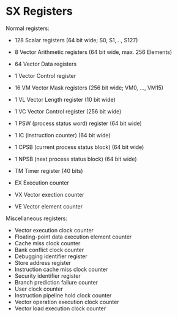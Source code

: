 # SX Registers #


Normal registers:
  * 128 Scalar registers (64 bit wide; S0, S1,..., S127)
  * 8 Vector Arithmetic registers (64 bit wide, max. 256 Elements)
  * 64 Vector Data registers
  * 1 Vector Control register
  * 16 VM Vector Mask registers (256 bit wide; VM0, ..., VM15)
  * 1 VL Vector Length register (10 bit wide)
  * 1 VC Vector Control register (256 bit wide)

  * 1 PSW (process status word) register (64 bit wide)
  * 1 IC (instruction counter) (64 bit wide)
  * 1 CPSB (current process status block) (64 bit wide)
  * 1 NPSB (next process status block) (64 bit wide)
  * TM Timer register (40 bits)
  * EX Execution counter
  * VX Vector exection counter
  * VE Vector element counter

Miscellaneous registers:
  * Vector execution clock counter
  * Floating-point data execution element counter
  * Cache miss clock counter
  * Bank conflict clock counter
  * Debugging identifier register
  * Store address register
  * Instruction cache miss clock counter
  * Security identifier register
  * Branch prediction failure counter
  * User clock counter
  * Instruction pipeline hold clock counter
  * Vector operation execution clock counter
  * Vector load execution clock counter